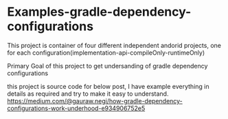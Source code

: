 # Examples-gradle-dependency-configurations
This project is container of four different independent andorid projects, one for each configuration(implementation-api-compileOnly-runtimeOnly)

Primary Goal of this project to get undersanding of gradle dependency configurations

this project is source code for below post, I have example everything in details as required and try to make it easy to understand.
https://medium.com/@gauraw.negi/how-gradle-dependency-configurations-work-underhood-e934906752e5


